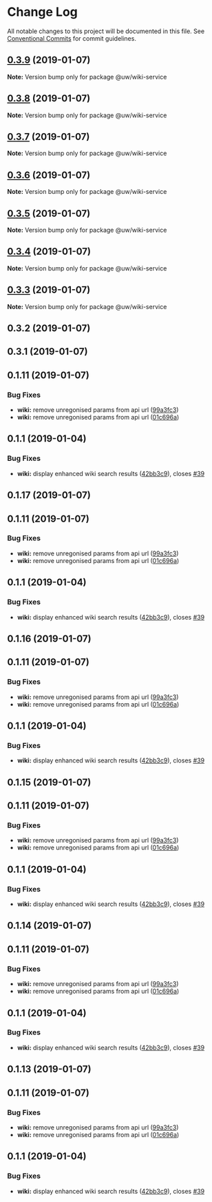 # Change Log

All notable changes to this project will be documented in this file.
See [Conventional Commits](https://conventionalcommits.org) for commit guidelines.

## [0.3.9](https://github.com/srobinson/unicode-wiki/compare/@uw/wiki-service@0.3.8...@uw/wiki-service@0.3.9) (2019-01-07)

**Note:** Version bump only for package @uw/wiki-service





## [0.3.8](https://github.com/srobinson/unicode-wiki/compare/@uw/wiki-service@0.3.7...@uw/wiki-service@0.3.8) (2019-01-07)

**Note:** Version bump only for package @uw/wiki-service





## [0.3.7](https://github.com/srobinson/unicode-wiki/compare/@uw/wiki-service@0.3.6...@uw/wiki-service@0.3.7) (2019-01-07)

**Note:** Version bump only for package @uw/wiki-service





## [0.3.6](https://github.com/srobinson/unicode-wiki/compare/@uw/wiki-service@0.3.5...@uw/wiki-service@0.3.6) (2019-01-07)

**Note:** Version bump only for package @uw/wiki-service





## [0.3.5](https://github.com/srobinson/unicode-wiki/compare/@uw/wiki-service@0.3.4...@uw/wiki-service@0.3.5) (2019-01-07)

**Note:** Version bump only for package @uw/wiki-service





## [0.3.4](https://github.com/srobinson/unicode-wiki/compare/@uw/wiki-service@0.3.3...@uw/wiki-service@0.3.4) (2019-01-07)

**Note:** Version bump only for package @uw/wiki-service





## [0.3.3](https://github.com/srobinson/unicode-wiki/compare/@uw/wiki-service@0.3.2...@uw/wiki-service@0.3.3) (2019-01-07)

**Note:** Version bump only for package @uw/wiki-service





## 0.3.2 (2019-01-07)



## 0.3.1 (2019-01-07)



## 0.1.11 (2019-01-07)


### Bug Fixes

* **wiki:** remove unregonised params from api url ([99a3fc3](https://github.com/srobinson/unicode-wiki/commit/99a3fc3))
* **wiki:** remove unregonised params from api url ([01c696a](https://github.com/srobinson/unicode-wiki/commit/01c696a))



## 0.1.1 (2019-01-04)


### Bug Fixes

* **wiki:** display enhanced wiki search results ([42bb3c9](https://github.com/srobinson/unicode-wiki/commit/42bb3c9)), closes [#39](https://github.com/srobinson/unicode-wiki/issues/39)





## 0.1.17 (2019-01-07)



## 0.1.11 (2019-01-07)


### Bug Fixes

* **wiki:** remove unregonised params from api url ([99a3fc3](https://github.com/srobinson/unicode-wiki/commit/99a3fc3))
* **wiki:** remove unregonised params from api url ([01c696a](https://github.com/srobinson/unicode-wiki/commit/01c696a))



## 0.1.1 (2019-01-04)


### Bug Fixes

* **wiki:** display enhanced wiki search results ([42bb3c9](https://github.com/srobinson/unicode-wiki/commit/42bb3c9)), closes [#39](https://github.com/srobinson/unicode-wiki/issues/39)





## 0.1.16 (2019-01-07)



## 0.1.11 (2019-01-07)


### Bug Fixes

* **wiki:** remove unregonised params from api url ([99a3fc3](https://github.com/srobinson/unicode-wiki/commit/99a3fc3))
* **wiki:** remove unregonised params from api url ([01c696a](https://github.com/srobinson/unicode-wiki/commit/01c696a))



## 0.1.1 (2019-01-04)


### Bug Fixes

* **wiki:** display enhanced wiki search results ([42bb3c9](https://github.com/srobinson/unicode-wiki/commit/42bb3c9)), closes [#39](https://github.com/srobinson/unicode-wiki/issues/39)





## 0.1.15 (2019-01-07)



## 0.1.11 (2019-01-07)


### Bug Fixes

* **wiki:** remove unregonised params from api url ([99a3fc3](https://github.com/srobinson/unicode-wiki/commit/99a3fc3))
* **wiki:** remove unregonised params from api url ([01c696a](https://github.com/srobinson/unicode-wiki/commit/01c696a))



## 0.1.1 (2019-01-04)


### Bug Fixes

* **wiki:** display enhanced wiki search results ([42bb3c9](https://github.com/srobinson/unicode-wiki/commit/42bb3c9)), closes [#39](https://github.com/srobinson/unicode-wiki/issues/39)





## 0.1.14 (2019-01-07)



## 0.1.11 (2019-01-07)


### Bug Fixes

* **wiki:** remove unregonised params from api url ([99a3fc3](https://github.com/srobinson/unicode-wiki/commit/99a3fc3))
* **wiki:** remove unregonised params from api url ([01c696a](https://github.com/srobinson/unicode-wiki/commit/01c696a))



## 0.1.1 (2019-01-04)


### Bug Fixes

* **wiki:** display enhanced wiki search results ([42bb3c9](https://github.com/srobinson/unicode-wiki/commit/42bb3c9)), closes [#39](https://github.com/srobinson/unicode-wiki/issues/39)





## 0.1.13 (2019-01-07)



## 0.1.11 (2019-01-07)


### Bug Fixes

* **wiki:** remove unregonised params from api url ([99a3fc3](https://github.com/srobinson/unicode-wiki/commit/99a3fc3))
* **wiki:** remove unregonised params from api url ([01c696a](https://github.com/srobinson/unicode-wiki/commit/01c696a))



## 0.1.1 (2019-01-04)


### Bug Fixes

* **wiki:** display enhanced wiki search results ([42bb3c9](https://github.com/srobinson/unicode-wiki/commit/42bb3c9)), closes [#39](https://github.com/srobinson/unicode-wiki/issues/39)
